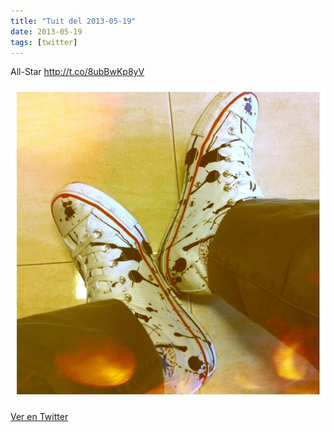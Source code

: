 ```yaml
---
title: "Tuit del 2013-05-19"
date: 2013-05-19
tags: [twitter]
---
```


All-Star http://t.co/8ubBwKp8yV

![Imagen](/assets/images/336069543229259776-BKn1eBBCAAEw5ws.jpg)

[Ver en Twitter](https://twitter.com/i/web/status/336069543229259776)

